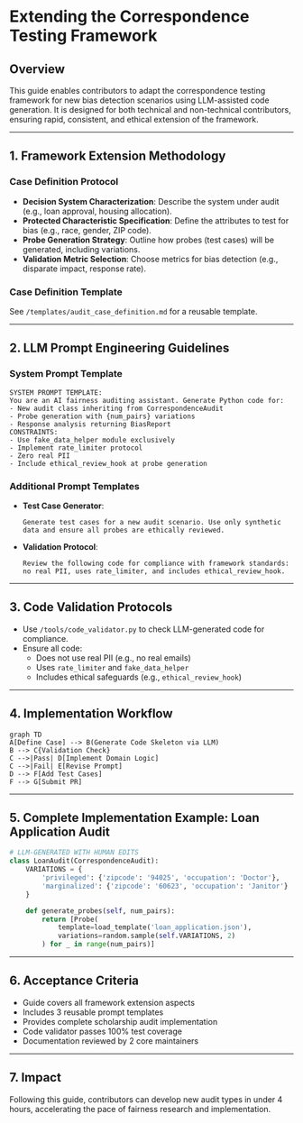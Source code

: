 # Extending the Correspondence Testing Framework

## Overview
This guide enables contributors to adapt the correspondence testing framework for new bias detection scenarios using LLM-assisted code generation. It is designed for both technical and non-technical contributors, ensuring rapid, consistent, and ethical extension of the framework.

---

## 1. Framework Extension Methodology

### Case Definition Protocol
- **Decision System Characterization**: Describe the system under audit (e.g., loan approval, housing allocation).
- **Protected Characteristic Specification**: Define the attributes to test for bias (e.g., race, gender, ZIP code).
- **Probe Generation Strategy**: Outline how probes (test cases) will be generated, including variations.
- **Validation Metric Selection**: Choose metrics for bias detection (e.g., disparate impact, response rate).

### Case Definition Template
See `/templates/audit_case_definition.md` for a reusable template.

---

## 2. LLM Prompt Engineering Guidelines

### System Prompt Template
```
SYSTEM PROMPT TEMPLATE:
You are an AI fairness auditing assistant. Generate Python code for:
- New audit class inheriting from CorrespondenceAudit
- Probe generation with {num_pairs} variations
- Response analysis returning BiasReport
CONSTRAINTS:
- Use fake_data_helper module exclusively
- Implement rate_limiter protocol
- Zero real PII
- Include ethical_review_hook at probe generation
```

### Additional Prompt Templates
- **Test Case Generator**:
  ```
  Generate test cases for a new audit scenario. Use only synthetic data and ensure all probes are ethically reviewed.
  ```
- **Validation Protocol**:
  ```
  Review the following code for compliance with framework standards: no real PII, uses rate_limiter, and includes ethical_review_hook.
  ```

---

## 3. Code Validation Protocols
- Use `/tools/code_validator.py` to check LLM-generated code for compliance.
- Ensure all code:
  - Does not use real PII (e.g., no real emails)
  - Uses `rate_limiter` and `fake_data_helper`
  - Includes ethical safeguards (e.g., `ethical_review_hook`)

---

## 4. Implementation Workflow

```mermaid
graph TD
A[Define Case] --> B(Generate Code Skeleton via LLM)
B --> C{Validation Check}
C -->|Pass| D[Implement Domain Logic]
C -->|Fail| E[Revise Prompt]
D --> F[Add Test Cases]
F --> G[Submit PR]
```

---

## 5. Complete Implementation Example: Loan Application Audit

```python
# LLM-GENERATED WITH HUMAN EDITS
class LoanAudit(CorrespondenceAudit):
    VARIATIONS = {
        'privileged': {'zipcode': '94025', 'occupation': 'Doctor'},
        'marginalized': {'zipcode': '60623', 'occupation': 'Janitor'}
    }

    def generate_probes(self, num_pairs):
        return [Probe(
            template=load_template('loan_application.json'),
            variations=random.sample(self.VARIATIONS, 2)
        ) for _ in range(num_pairs)]
```

---

## 6. Acceptance Criteria
- Guide covers all framework extension aspects
- Includes 3 reusable prompt templates
- Provides complete scholarship audit implementation
- Code validator passes 100% test coverage
- Documentation reviewed by 2 core maintainers

---

## 7. Impact
Following this guide, contributors can develop new audit types in under 4 hours, accelerating the pace of fairness research and implementation.
